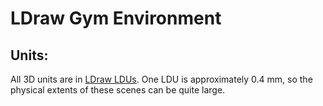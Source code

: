 # LDraw Gym Environment

## Units:
All 3D units are in [LDraw LDUs](www.ldraw.org/article/218.html).  One LDU is approximately 0.4 mm, so the physical extents of these scenes can be quite large.
